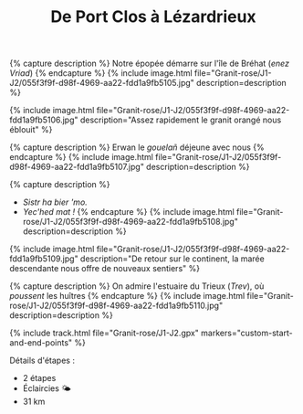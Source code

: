﻿---
title: "De Port Clos à Lézardrieux"
permalink: /Granit-rose/J1-J2/
sidebar:
  nav: "granit_rose"
enable_tracks: true
---

{% capture description %}
Notre épopée démarre sur l'île de Bréhat (*enez Vriad*)
{% endcapture %}
{% include image.html file="Granit-rose/J1-J2/055f3f9f-d98f-4969-aa22-fdd1a9fb5105.jpg" description=description %}

{% include image.html file="Granit-rose/J1-J2/055f3f9f-d98f-4969-aa22-fdd1a9fb5106.jpg" description="Assez rapidement le granit orangé nous éblouit" %}

{% capture description %}
Erwan le *gouelañ* déjeune avec nous
{% endcapture %}
{% include image.html file="Granit-rose/J1-J2/055f3f9f-d98f-4969-aa22-fdd1a9fb5107.jpg" description=description %}

{% capture description %}
- *Sistr ha bier 'mo.*
- *Yec'hed mat !*
{% endcapture %}
{% include image.html file="Granit-rose/J1-J2/055f3f9f-d98f-4969-aa22-fdd1a9fb5108.jpg" description=description %}

{% include image.html file="Granit-rose/J1-J2/055f3f9f-d98f-4969-aa22-fdd1a9fb5109.jpg" description="De retour sur le continent, la marée descendante nous offre de nouveaux sentiers" %}

{% capture description %}
On admire l'estuaire du Trieux (*Trev*), où *poussent* les huîtres
{% endcapture %}
{% include image.html file="Granit-rose/J1-J2/055f3f9f-d98f-4969-aa22-fdd1a9fb5110.jpg" description=description %}

{% include track.html file="Granit-rose/J1-J2.gpx" markers="custom-start-and-end-points" %}
<script>
var boat = L.curve(
  [ 'M', [48.84067009203136, -3.003752483054996],
    'S', [48.830,-3.000], [48.822155892848969,-3.013238534331322] ],
  { color:'blue', dashArray: '1,14'} )
widgets['my-one-and-only-map'].track.addLayer(boat)
</script>

Détails d'étapes :
* 2 étapes
* Éclaircies :sun_behind_small_cloud:
* 31 km
